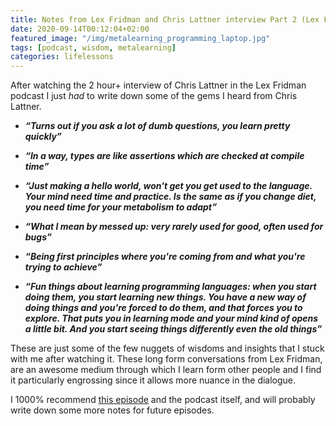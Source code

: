 ```yaml
---
title: Notes from Lex Fridman and Chris Lattner interview Part 2 (Lex Fridman Podcast)
date: 2020-09-14T00:12:04+02:00
featured_image: "/img/metalearning_programming_laptop.jpg"
tags: [podcast, wisdom, metalearning]
categories: lifelessons
---
```


After watching the 2 hour+ interview of Chris Lattner in the Lex Fridman
podcast I just *had* to write down some of the gems I heard from Chris
Lattner.

* ***“Turns out if you ask a lot of dumb questions, you learn pretty quickly”***

* ***“In a way, types are like assertions which are checked at compile time”***

* ***“Just making a hello world, won't get you get used to the language. Your mind
  need time and practice. Is the same as if you change diet, you need time for
  your metabolism to adapt”***

* ***“What I mean by messed up: very rarely used for good, often used for bugs”***

* ***“Being first principles where you're coming from and what you're trying to
  achieve”***

* ***“Fun things about learning programming languages: when you start doing
  them, you start learning new things. You have a new way of doing things and
  you're forced to do them, and that forces you to explore. That puts you in
  learning mode and your mind kind of opens a little bit. And you start seeing
  things differently even the old things”***

These are just some of the few nuggets of wisdoms and insights that I stuck
with me after watching it. These long form conversations from Lex Fridman, are
an awesome medium through which I learn form other people and I find it
particularly engrossing since it allows more nuance in the dialogue.

I 1000% recommend [this episode](https://www.youtube.com/watch?v=nWTvXbQHwWs)
and the podcast itself, and will probably write down some more notes for
future episodes.
